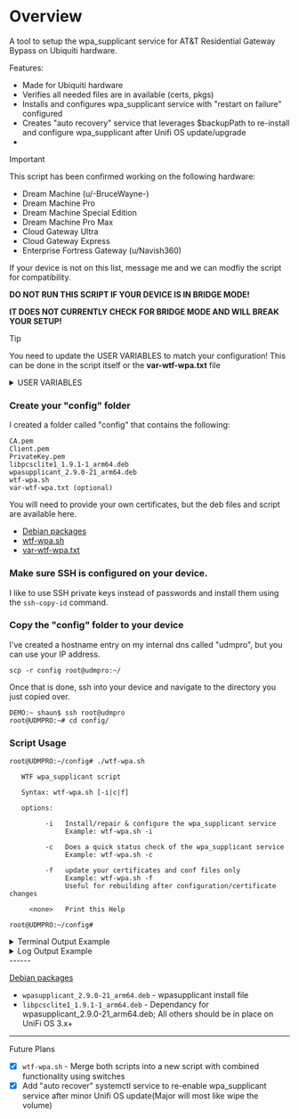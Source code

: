 # Overview
A tool to setup the wpa_supplicant service for AT&T Residential Gateway Bypass on Ubiquiti hardware.

Features:
- Made for Ubiquiti hardware
- Verifies all needed files are in available (certs, pkgs)
- Installs and configures wpa_supplicant service with "restart on failure" configured
- Creates "auto recovery" service that leverages $backupPath to re-install and configure wpa_supplicant after Unifi OS update/upgrade
- 

> [!IMPORTANT]
>
> This script has been confirmed working on the following hardware:
> - Dream Machine (u/-BruceWayne-)
> - Dream Machine Pro
> - Dream Machine Special Edition
> - Dream Machine Pro Max
> - Cloud Gateway Ultra
> - Cloud Gateway Express
> - Enterprise Fortress Gateway (u/Navish360)
>
> If your device is not on this list, message me and we can modfiy the script for compatibility.

**DO NOT RUN THIS SCRIPT IF YOUR DEVICE IS IN BRIDGE MODE!**

**IT DOES NOT CURRENTLY CHECK FOR BRIDGE MODE AND WILL BREAK YOUR SETUP!**

> [!TIP]
>
>You need to update the USER VARIABLES to match your configuration!
>This can be done in the script itself or the **var-wtf-wpa.txt** file

<details>
<summary>USER VARIABLES</summary>

 ```
## USER VARIABLES ##

# FULL PATH to "backup" folder
backupPath="/root/config"

# Names of install deb files
libpcspkg="libpcsclite1_1.9.1-1_arm64.deb"
wpapkg="wpasupplicant_2.9.0-21_arm64.deb"

# Internet (ONT) interface MAC address (Pulled from cert extraction process)
inetONTmac="00:00:00:00:00:00"

# Certficate variables
CA_filename="CA.pem"
Client_filename="Client.pem"
PrivateKey_filename="PrivateKey.pem"

# FULL PATH for wpa_supplicant.conf
confPath="/etc/wpa_supplicant/conf"

# FULL PATH for cert storage
certPath="/etc/wpa_supplicant/conf"

# FULL PATH for deb package storage
debPath="/etc/wpa_supplicant/packages"
```

</details>

### Create your "config" folder
I created a folder called "config" that contains the following:
```
CA.pem
Client.pem
PrivateKey.pem
libpcsclite1_1.9.1-1_arm64.deb
wpasupplicant_2.9.0-21_arm64.deb
wtf-wpa.sh
var-wtf-wpa.txt (optional)
```
You will need to provide your own certificates, but the deb files and script are available here.

- [Debian packages](wpa_supplicant/deb%20packages)
- [wtf-wpa.sh](wpa_supplicant/wtf-wpa.sh)
- [var-wtf-wpa.txt](wpa_supplicant/var-wtf-wpa.txt)

### Make sure SSH is configured on your device.
I like to use SSH private keys instead of passwords and install them using the ```ssh-copy-id``` command.

### Copy the "config" folder to your device
I've created a hostname entry on my internal dns called "udmpro", but you can use your IP address.

```scp -r config root@udmpro:~/```

Once that is done, ssh into your device and navigate to the directory you just copied over.
```
DEMO:~ shaun$ ssh root@udmpro
root@UDMPRO:~# cd config/
```
### Script Usage
```
root@UDMPRO:~/config# ./wtf-wpa.sh
 
   WTF wpa_supplicant script

   Syntax: wtf-wpa.sh [-i|c|f]

   options: 

         -i   Install/repair & configure the wpa_supplicant service
              Example: wtf-wpa.sh -i

         -c   Does a quick status check of the wpa_supplicant service
              Example: wtf-wpa.sh -c

         -f   update your certificates and conf files only
              Example: wtf-wpa.sh -f
              Useful for rebuilding after configuration/certificate changes

     <none>   Print this Help

root@UDMPRO:~/config# 
```

<details>
<summary>Terminal Output Example</summary>
<img width="816" alt="Terminal" src="https://github.com/user-attachments/assets/bec67e9e-05ca-4c5a-9699-a6843137ffa9">
</details>

<details>
<summary>Log Output Example</summary>
  
```
[2024-08-16 16:36:35] - *** Logging to: wtf-wpa.log ***
[2024-08-16 16:36:35] - *** Verification Mode ***
[2024-08-16 16:36:35] - *** Checking Hardware Version ***
[2024-08-16 16:36:35] - INFO: Hardware - UniFi Dream Machine Pro
[2024-08-16 16:36:35] - INFO: WAN Interface: eth8
[2024-08-16 16:36:35] - *** Checking for required directories ***
[2024-08-16 16:36:35] - INFO: Found - Backup Path: /root/config
[2024-08-16 16:36:35] - INFO: Found - debPath: /etc/wpa_supplicant/packages
[2024-08-16 16:36:35] - INFO: Found - certPath: /etc/wpa_supplicant/conf
[2024-08-16 16:36:35] - INFO: Found - confPath: /etc/wpa_supplicant/conf
[2024-08-16 16:36:35] - INFO: Found - override: /etc/systemd/system/wpa_supplicant.service.d
[2024-08-16 16:36:35] - *** Checking for required deb packages ***
[2024-08-16 16:36:35] - INFO: Found - deb_pkg: /etc/wpa_supplicant/packages/libpcsclite1_1.9.1-1_arm64.deb
[2024-08-16 16:36:35] - INFO: Found - deb_pkg: /etc/wpa_supplicant/packages/wpasupplicant_2.9.0-21_arm64.deb
[2024-08-16 16:36:35] - *** Checking for required certificates ***
[2024-08-16 16:36:35] - INFO: Found - CA: /etc/wpa_supplicant/conf/CA.pem
[2024-08-16 16:36:35] - INFO: Found - Client: /etc/wpa_supplicant/conf/Client.pem
[2024-08-16 16:36:35] - INFO: Found - PrivateKey: /etc/wpa_supplicant/conf/PrivateKey.pem
[2024-08-16 16:36:35] - *** Checking for wpa_supplicant conf files ***
[2024-08-16 16:36:35] - INFO: Found - wpa_conf: /etc/wpa_supplicant/conf/wpa_supplicant.conf
[2024-08-16 16:36:35] - INFO: Found - override: /etc/systemd/system/wpa_supplicant.service.d/override.conf
[2024-08-16 16:36:35] - *** Checking wpa_supplicant service ***
[2024-08-16 16:36:35] - INFO: wpa_supplicant installed: 2:2.9.0-21
[2024-08-16 16:36:35] - INFO: wpa_supplicant is active
[2024-08-16 16:36:35] - INFO: wpa_supplicant is enabled
[2024-08-16 16:36:35] - *** Checking recovery service ***
[2024-08-16 16:36:35] - INFO: wtf-wpa.service is enabled
[2024-08-16 16:36:35] - *** Testing connection to google.com:80 ***
[2024-08-16 16:36:36] - INFO: Attemp 1/3: netcat google.com:80 SUCCESSFUL
[2024-08-16 16:36:36] - *** Process complete ***
```
</details>
------

[Debian packages](wpa_supplicant/deb%20packages)
- `wpasupplicant_2.9.0-21_arm64.deb` - wpasupplicant install file
- `libpcsclite1_1.9.1-1_arm64.deb` - Dependancy for wpasupplicant_2.9.0-21_arm64.deb; All others should be in place on UniFi OS 3.x+
------

Future Plans
- [X] `wtf-wpa.sh` - Merge both scripts into a new script with combined functionality using switches
- [X] Add "auto recover" systemctl service to re-enable wpa_supplicant service after minor Unifi OS update(Major will most like wipe the volume)
